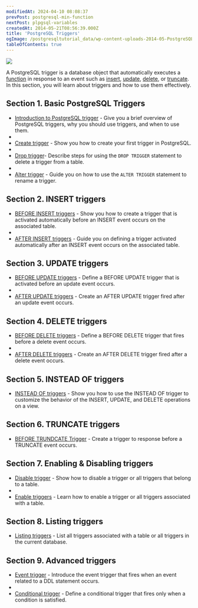 ```yaml
---
modifiedAt: 2024-04-10 08:08:37
prevPost: postgresql-min-function
nextPost: plpgsql-variables
createdAt: 2014-05-21T08:56:39.000Z
title: 'PostgreSQL Triggers'
ogImage: /postgresqltutorial_data/wp-content-uploads-2014-05-PostgreSQL-Trigger.png
tableOfContents: true
---
```



![](/postgresqltutorial_data/wp-content-uploads-2014-05-PostgreSQL-Trigger.png)

A PostgreSQL trigger is a database object that automatically executes a [function](/postgresql/postgresql-plpgsql/postgresql-create-function) in response to an event such as [insert](/postgresql/postgresql-insert), [update](/postgresql/postgresql-tutorial/postgresql-update), [delete](/postgresql/postgresql-tutorial/postgresql-delete), or [truncate](/postgresql/postgresql-tutorial/postgresql-truncate-table). In this section, you will learn about triggers and how to use them effectively.

## Section 1. Basic PostgreSQL Triggers

- [Introduction to PostgreSQL trigger](/postgresql/postgresql-triggers/introduction-postgresql-trigger) - Give you a brief overview of PostgreSQL triggers, why you should use triggers, and when to use them.
-
- [Create trigger](/postgresql/postgresql-triggers/creating-first-trigger-postgresql) - Show you how to create your first trigger in PostgreSQL.
-
- [Drop trigger](/postgresql/postgresql-triggers/postgresql-drop-trigger)- Describe steps for using the `DROP TRIGGER` statement to delete a trigger from a table.
-
- [Alter trigger](/postgresql/postgresql-triggers/postgresql-alter-trigger) - Guide you on how to use the `ALTER TRIGGER` statement to rename a trigger.

## Section 2. INSERT triggers

- [BEFORE INSERT triggers](/postgresql/postgresql-triggers/postgresql-before-insert-trigger) - Show you how to create a trigger that is activated automatically before an INSERT event occurs on the associated table.
-
- [AFTER INSERT triggers](/postgresql/postgresql-triggers/postgresql-after-insert-trigger) - Guide you on defining a trigger activated automatically after an INSERT event occurs on the associated table.

## Section 3. UPDATE triggers

- [BEFORE UPDATE triggers](/postgresql/postgresql-triggers/postgresql-before-update-trigger) - Define a BEFORE UPDATE trigger that is activated before an update event occurs.
-
- [AFTER UPDATE triggers](/postgresql/postgresql-triggers/postgresql-after-update-trigger) - Create an AFTER UPDATE trigger fired after an update event occurs.

## Section 4. DELETE triggers

- [BEFORE DELETE triggers](/postgresql/postgresql-triggers/postgresql-before-delete-trigger) - Define a BEFORE DELETE trigger that fires before a delete event occurs.
-
- [AFTER DELETE triggers](/postgresql/postgresql-triggers/postgresql-after-update-trigger) - Create an AFTER DELETE trigger fired after a delete event occurs.

## Section 5. INSTEAD OF triggers

- [INSTEAD OF triggers](/postgresql/postgresql-triggers/postgresql-instead-of-triggers) - Show you how to use the INSTEAD OF trigger to customize the behavior of the INSERT, UPDATE, and DELETE operations on a view.

## Section 6. TRUNCATE triggers

- [BEFORE TRUNDCATE Trigger](/postgresql/postgresql-triggers/postgresql-before-truncate-trigger) - Create a trigger to response before a TRUNCATE event occurs.

## Section 7. Enabling & Disabling triggers

- [Disable trigger](/postgresql/postgresql-triggers/managing-postgresql-trigger) - Show how to disable a trigger or all triggers that belong to a table.
-
- [Enable triggers](/postgresql/postgresql-triggers/enable-triggers) - Learn how to enable a trigger or all triggers associated with a table.

## Section 8. Listing triggers

- [Listing triggers](/postgresql/postgresql-triggers/how-to-list-all-triggers-in-postgresql) - List all triggers associated with a table or all triggers in the current database.

## Section 9. Advanced triggers

- [Event trigger](/postgresql/postgresql-triggers/postgresql-event-trigger) - Introduce the event trigger that fires when an event related to a DDL statement occurs.
-
- [Conditional trigger](/postgresql/postgresql-triggers/postgresql-trigger-when-condition) - Define a conditional trigger that fires only when a condition is satisfied.

